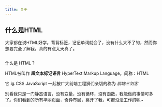 ```yaml
---
title: 关于
---
```


## 什么是HTML

大家都在说HTML好学，背背标签，记记单词就会了，没有什么大不了的，然而你想要完全了解我，真的有点太天真了。

<img class="zoom" :src="$withBase('/web/html/h1.jpg')">

什么是 HTML？

HTML被叫作 **超文本标记语言** HyperText Markup Language，简称：HTML

它 与 CSS JavaScript 一起被广大前端工程狮们亲切的称为 *前端三剑客* 

别看我只是一门静态语言，没有变量，没有循环，没有函数，我能做的事情可多了。你们看到的所有华丽页面，奇异布局，离开了我，可都没法工作的呢~